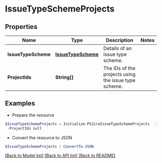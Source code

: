 # IssueTypeSchemeProjects
## Properties

Name | Type | Description | Notes
------------ | ------------- | ------------- | -------------
**IssueTypeScheme** | [**IssueTypeScheme**](IssueTypeScheme.md) | Details of an issue type scheme. | 
**ProjectIds** | **String[]** | The IDs of the projects using the issue type scheme. | 

## Examples

- Prepare the resource
```powershell
$IssueTypeSchemeProjects = Initialize-PSJiraIssueTypeSchemeProjects  -IssueTypeScheme null `
 -ProjectIds null
```

- Convert the resource to JSON
```powershell
$IssueTypeSchemeProjects | ConvertTo-JSON
```

[[Back to Model list]](../README.md#documentation-for-models) [[Back to API list]](../README.md#documentation-for-api-endpoints) [[Back to README]](../README.md)

